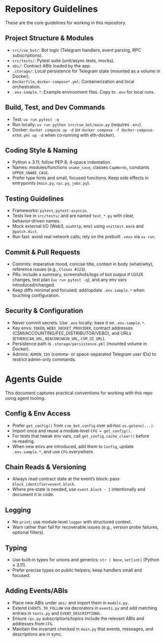 # Repository Guidelines

These are the core guidelines for working in this repository.

## Project Structure & Modules
- `src/csm_bot/`: Bot logic (Telegram handlers, event parsing, RPC subscriptions).
- `src/tests/`: Pytest suite (unit/async tests, mocks).
- `abi/`: Contract ABIs loaded by the app.
- `.storage/`: Local persistence for Telegram state (mounted as a volume in Docker).
- `Dockerfile`, `docker-compose*.yml`: Containerization and local orchestration.
- `.env.sample.*`: Example environment files. Copy to `.env` for local runs.

## Build, Test, and Dev Commands
- Test: `uv run pytest -q`
- Run locally: `uv run python src/csm_bot/main.py` (requires `.env`).
- Docker: `docker compose up -d` (or `docker compose -f docker-compose-ethd.yml up -d` when co‑running with eth-docker).

## Coding Style & Naming
- Python ≥ 3.11; follow PEP 8; 4‑space indentation.
- Names: modules/functions `snake_case`, classes `CapWords`, constants `UPPER_SNAKE_CASE`.
- Prefer type hints and small, focused functions. Keep side effects in entrypoints (`main.py`, `rpc.py`, `jobs.py`).

## Testing Guidelines
- Frameworks: `pytest`, `pytest-asyncio`.
- Tests live in `src/tests/` and are named `test_*.py` with clear, behavior‑driven names.
- Mock external I/O (Web3, `aiohttp`, env) using `unittest.mock` and `@patch.dict`.
- Run fast: avoid real network calls; rely on the prebuilt `.venv` via `uv run`.

## Commit & Pull Requests
- Commits: imperative mood, concise title, context in body (what/why), reference issues (e.g., `Closes #123`).
- PRs: include a summary, screenshots/logs of bot output if UI/UX changes, test plan (`uv run pytest -q`), and any env vars introduced/changed.
- Keep diffs minimal and focused; add/update `.env.sample.*` when touching configuration.

## Security & Configuration
- Never commit secrets. Use `.env` locally; base it on `.env.sample.*`.
- Key envs: `TOKEN`, `WEB3_SOCKET_PROVIDER`, contract addresses (CSM/ACCOUNTING/FEE_DISTRIBUTOR/VEBO), and URLs (`ETHERSCAN_URL`, `BEACONCHAIN_URL`, `CSM_UI_URL`).
- Persistence path is `.storage/persistence.pkl` (mounted volume in Docker).
- Admins: `ADMIN_IDS` (comma- or space-separated Telegram user IDs) to restrict admin-only commands.

# Agents Guide

This document captures practical conventions for working with this repo using agent tooling.

## Config & Env Access
- Prefer `get_config()` from `csm_bot.config` over ad‑hoc `os.getenv(...)`.
- Import once and reuse a module‑level `CFG = get_config()`.
- For tests that tweak env vars, call `get_config.cache_clear()` before re‑reading.
- When new envs are introduced, add them to `Config`, update `.env.sample.*`, and use `CFG` everywhere.

## Chain Reads & Versioning
- Always read contract state at the event’s block: pass `block_identifier=event.block`.
- Where pre‑state is needed, use `event.block - 1` intentionally and document it in code.

## Logging
- No `print`; use module‑level `logger` with structured context.
- Warn rather than fail for recoverable issues (e.g., version probe failures, optional filters).

## Typing
- Use built‑in types for unions and generics: `str | None`, `set[int]` (Python ≥ 3.11).
- Prefer precise types on public helpers; keep handlers small and focused.

## Adding Events/ABIs
- Place new ABIs under `abi/` and import them in `models.py`.
- Extend `EVENTS_TO_FOLLOW` via decorators in `events.py` and add matching entries in `texts.py` and `EVENT_DESCRIPTIONS`.
- Ensure `rpc.py` subscriptions/topics include the relevant ABIs and addresses from `CFG`.
- Maintain the invariant checked in `main.py` that events, messages, and descriptions are in sync.
